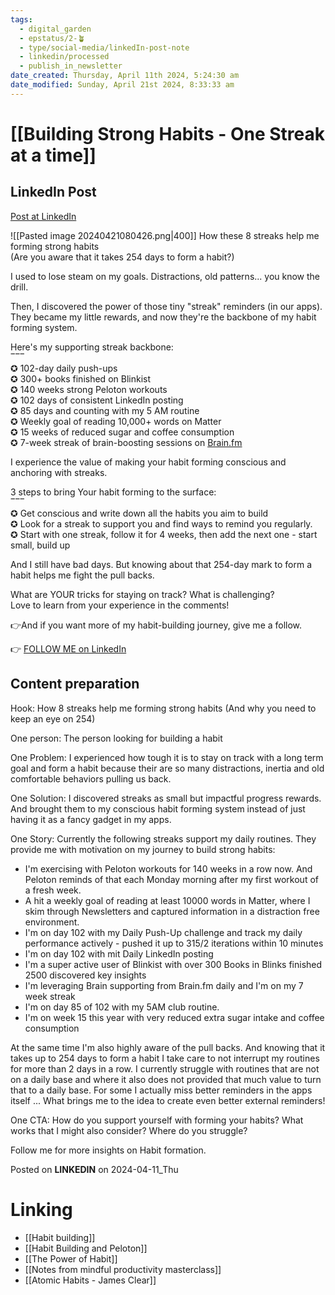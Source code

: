 ```yaml
---
tags:
  - digital_garden
  - epstatus/2-🪴
  - type/social-media/linkedIn-post-note
  - linkedin/processed
  - publish_in_newsletter
date_created: Thursday, April 11th 2024, 5:24:30 am
date_modified: Sunday, April 21st 2024, 8:33:33 am
---
```

# [[Building Strong Habits - One Streak at a time]]
## LinkedIn Post
[Post at LinkedIn](https://www.linkedin.com/posts/sebastiankamilli_how-these-8-streaks-help-me-forming-strong-activity-7184082862306930688-wfJl?utm_source=share&utm_medium=member_desktop)

![[Pasted image 20240421080426.png|400]]
How these 8 streaks help me forming strong habits  
(Are you aware that it takes 254 days to form a habit?)  
  
I used to lose steam on my goals. Distractions, old patterns... you know the drill.  
  
Then, I discovered the power of those tiny "streak" reminders (in our apps).  
They became my little rewards, and now they're the backbone of my habit forming system.  
  
Here's my supporting streak backbone:  
‾‾‾  
✪ 102-day daily push-ups  
✪ 300+ books finished on Blinkist  
✪ 140 weeks strong Peloton workouts  
✪ 102 days of consistent LinkedIn posting  
✪ 85 days and counting with my 5 AM routine  
✪ Weekly goal of reading 10,000+ words on Matter  
✪ 15 weeks of reduced sugar and coffee consumption  
✪ 7-week streak of brain-boosting sessions on [Brain.fm](http://brain.fm/)  
  
I experience the value of making your habit forming conscious and anchoring with streaks.  
  
3 steps to bring Your habit forming to the surface:  
‾‾‾  
✪ Get conscious and write down all the habits you aim to build  
✪ Look for a streak to support you and find ways to remind you regularly.  
✪ Start with one streak, follow it for 4 weeks, then add the next one - start small, build up  
  
And I still have bad days. But knowing about that 254-day mark to form a habit helps me fight the pull backs.  
  
What are YOUR tricks for staying on track? What is challenging?  
Love to learn from your experience in the comments!  
  
👉And if you want more of my habit-building journey, give me a follow.

👉 [FOLLOW ME on LinkedIn](https://www.linkedin.com/comm/mynetwork/discovery-see-all?usecase=PEOPLE_FOLLOWS&followMember=sebastiankamilli)

## Content preparation

Hook:
How 8 streaks help me forming strong habits
(And why you need to keep an eye on 254)

One person:
The person looking for building a habit

One Problem: 
I experienced how tough it is to stay on track with a long term goal and form a habit because their are so many distractions, inertia and old comfortable behaviors pulling us back. 

One Solution:
I discovered streaks as small but impactful progress rewards. And brought them to my conscious habit forming system instead of just having it as a fancy gadget in my apps.

One Story:
Currently the following streaks support my daily routines. They provide me with motivation on my journey to build strong habits:

+ I'm exercising with Peloton workouts for 140 weeks in a row now. And Peloton reminds of that each Monday morning after my first workout of a fresh week. 
+ A hit a weekly goal of reading at least 10000 words in Matter, where I skim through Newsletters and captured information in a distraction free environment. 
+ I'm on day 102 with my Daily Push-Up challenge and track my daily performance actively - pushed it up to 315/2 iterations within 10 minutes
+ I'm on day 102 with mit Daily LinkedIn posting 
+ I'm a super active user of Blinkist with over 300 Books in Blinks finished 2500 discovered key insights
+ I'm leveraging Brain supporting from Brain.fm daily and I'm on my 7 week streak
+ I'm on day 85 of 102 with my 5AM club routine. 
+ I'm on week 15 this year with very reduced extra sugar intake and coffee consumption

At the same time I'm also highly aware of the pull backs. And knowing that it takes up to 254 days to form a habit I take care to not interrupt my routines for more than 2 days in a row. I currently struggle with routines that are not on a daily base and where it also does not provided that much value to turn that to a daily base. For some I actually miss better reminders in the apps itself ... What brings me to the idea to create even better external reminders!

One CTA:
How do you support yourself with forming your habits? What works that I might also consider? Where do you struggle?

Follow me for more insights on Habit formation.

Posted on **LINKEDIN** on 2024-04-11_Thu
# Linking
+ [[Habit building]]
+ [[Habit Building and Peloton]]
+ [[The Power of Habit]]
+ [[Notes from mindful productivity masterclass]]
+ [[Atomic Habits - James Clear]]